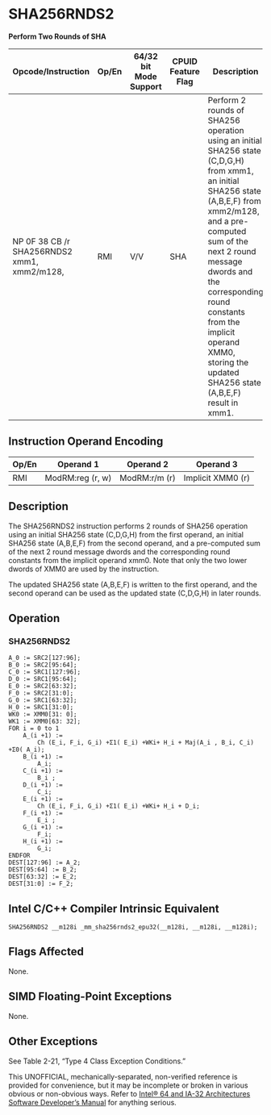 # SHA256RNDS2

**Perform Two Rounds of SHA**

| Opcode/Instruction                                 | Op/En | 64/32 bit Mode Support | CPUID Feature Flag | Description                                                                                                                                                                                                                                                                                                                          |
| -------------------------------------------------- | ----- | ---------------------- | ------------------ | ------------------------------------------------------------------------------------------------------------------------------------------------------------------------------------------------------------------------------------------------------------------------------------------------------------------------------------ |
| NP 0F 38 CB /r SHA256RNDS2 xmm1, xmm2/m128, <XMM0> | RMI   | V/V                    | SHA                | Perform 2 rounds of SHA256 operation using an initial SHA256 state (C,D,G,H) from xmm1, an initial SHA256 state (A,B,E,F) from xmm2/m128, and a pre-computed sum of the next 2 round message dwords and the corresponding round constants from the implicit operand XMM0, storing the updated SHA256 state (A,B,E,F) result in xmm1. |

## Instruction Operand Encoding

| Op/En | Operand 1        | Operand 2     | Operand 3         |
| ----- | ---------------- | ------------- | ----------------- |
| RMI   | ModRM:reg (r, w) | ModRM:r/m (r) | Implicit XMM0 (r) |

## Description

The SHA256RNDS2 instruction performs 2 rounds of SHA256 operation using an initial SHA256 state (C,D,G,H) from the first operand, an initial SHA256 state (A,B,E,F) from the second operand, and a pre-computed sum of the next 2 round message dwords and the corresponding round constants from the implicit operand xmm0. Note that only the two lower dwords of XMM0 are used by the instruction.

The updated SHA256 state (A,B,E,F) is written to the first operand, and the second operand can be used as the updated state (C,D,G,H) in later rounds.

## Operation

### SHA256RNDS2

```
A_0 := SRC2[127:96];
B_0 := SRC2[95:64];
C_0 := SRC1[127:96];
D_0 := SRC1[95:64];
E_0 := SRC2[63:32];
F_0 := SRC2[31:0];
G_0 := SRC1[63:32];
H_0 := SRC1[31:0];
WK0 := XMM0[31: 0];
WK1 := XMM0[63: 32];
FOR i = 0 to 1
    A_(i +1) :=
        Ch (E_i, F_i, G_i) +Σ1( E_i) +WKi+ H_i + Maj(A_i , B_i, C_i) +Σ0( A_i);
    B_(i +1) :=
        A_i;
    C_(i +1) :=
        B_i ;
    D_(i +1) :=
        C_i;
    E_(i +1) :=
        Ch (E_i, F_i, G_i) +Σ1( E_i) +WKi+ H_i + D_i;
    F_(i +1) :=
        E_i ;
    G_(i +1) :=
        F_i;
    H_(i +1) :=
        G_i;
ENDFOR
DEST[127:96] := A_2;
DEST[95:64] := B_2;
DEST[63:32] := E_2;
DEST[31:0] := F_2;

```

## Intel C/C++ Compiler Intrinsic Equivalent

```
SHA256RNDS2 __m128i _mm_sha256rnds2_epu32(__m128i, __m128i, __m128i);

```

## Flags Affected

None.

## SIMD Floating-Point Exceptions

None.

## Other Exceptions

See Table 2-21, “Type 4 Class Exception Conditions.”

This UNOFFICIAL, mechanically-separated, non-verified reference is provided for convenience, but it may be
incomplete or broken in various obvious or non-obvious
ways. Refer to [Intel® 64 and IA-32 Architectures Software Developer’s Manual](https://software.intel.com/en-us/download/intel-64-and-ia-32-architectures-sdm-combined-volumes-1-2a-2b-2c-2d-3a-3b-3c-3d-and-4) for anything serious.
